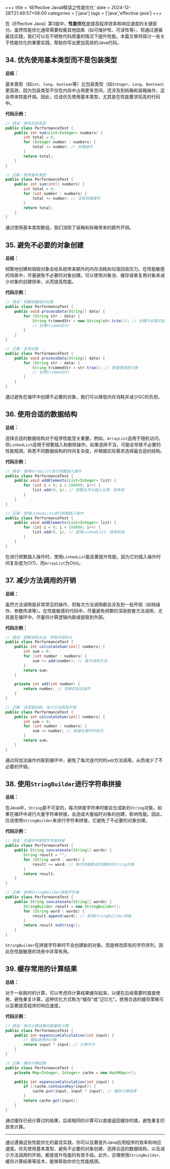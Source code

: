 +++
title = '《Effective Java》精读之性能优化'
date = 2024-12-28T21:49:57+08:00
categories = ['java']
tags = ['java','effective-java']
+++

在《Effective Java》第3版中，**性能优化**是提高程序效率和响应速度的关键部分。虽然性能优化通常需要权衡其他因素（如可维护性、可读性等），但通过遵循最佳实践，我们可以在不牺牲代码质量的情况下提升性能。本篇文章将探讨一些关于性能优化的重要实践，帮助你写出更加高效的Java代码。

## 34. **优先使用基本类型而不是包装类型**

**总结：**

基本类型（如`int`、`long`、`boolean`等）比包装类型（如`Integer`、`Long`、`Boolean`）更高效，因为包装类型不仅在内存中占用更多空间，还涉及到拆箱和装箱操作，这会带来性能开销。因此，应该优先使用基本类型，尤其是在性能要求较高的代码中。

**代码示例：**

```java
// 错误：使用包装类型
public class PerformanceTest {
    public int sum(List<Integer> numbers) {
        int total = 0;
        for (Integer number : numbers) {
            total += number; // 拆箱操作
        }
        return total;
    }
}

// 正确：使用基本类型
public class PerformanceTest {
    public int sum(int[] numbers) {
        int total = 0;
        for (int number : numbers) {
            total += number; // 没有拆箱操作
        }
        return total;
    }
}
```

通过使用基本类型数组，我们消除了装箱和拆箱带来的额外开销。

## 35. **避免不必要的对象创建**

**总结：**

频繁地创建和销毁对象会给系统带来额外的内存消耗和垃圾回收压力。在性能敏感的场景中，尽量避免不必要的对象创建。可以使用对象池、缓存或者复用对象来减少对象的创建频率，从而提高性能。

**代码示例：**

```java
// 错误：频繁创建临时对象
public class PerformanceTest {
    public void processData(String[] data) {
        for (String str : data) {
            String trimmedStr = new String(str.trim()); // 创建不必要的临时对象
            // 处理trimmedStr
        }
    }
}

// 正确：复用对象
public class PerformanceTest {
    public void processData(String[] data) {
        for (String str : data) {
            String trimmedStr = str.trim(); // 直接使用原对象
            // 处理trimmedStr
        }
    }
}
```

通过避免在循环中创建不必要的对象，我们可以降低内存消耗并减少GC的负担。

## 36. **使用合适的数据结构**

**总结：**

选择合适的数据结构对于程序性能至关重要。例如，`ArrayList`适用于随机访问，但`LinkedList`适用于频繁插入和删除操作。如果选择不当，可能会导致不必要的性能瓶颈。熟悉不同数据结构的时间复杂度，并根据实际需求选择最合适的结构。

**代码示例：**

```java
// 错误：使用ArrayList进行频繁插入操作
public class PerformanceTest {
    public void addElements(List<Integer> list) {
        for (int i = 0; i < 100000; i++) {
            list.add(0, i); // 频繁在开头插入元素，效率低
        }
    }
}

// 正确：使用LinkedList进行频繁插入操作
public class PerformanceTest {
    public void addElements(List<Integer> list) {
        for (int i = 0; i < 100000; i++) {
            list.add(0, i); // 使用LinkedList，效率较高
        }
    }
}
```

在进行频繁插入操作时，使用`LinkedList`能显著提升性能，因为它的插入操作时间复杂度为O(1)，而`ArrayList`为O(n)。

## 37. **减少方法调用的开销**

**总结：**

虽然方法调用是非常常见的操作，但每次方法调用都会涉及到一些开销（如栈操作、参数传递等）。在性能敏感的代码中，尽量避免频繁的深层嵌套方法调用，尤其是在循环中，尽量将计算逻辑内联或提取到外部。

**代码示例：**

```java
// 错误：频繁调用方法，导致开销较大
public class PerformanceTest {
    public int calculateSum(int[] numbers) {
        int sum = 0;
        for (int number : numbers) {
            sum += add(number); // 每次调用方法
        }
        return sum;
    }

    private int add(int number) {
        return number; // 简单的加法操作
    }
}

// 正确：将逻辑内联，减少方法调用开销
public class PerformanceTest {
    public int calculateSum(int[] numbers) {
        int sum = 0;
        for (int number : numbers) {
            sum += number; // 直接在循环中执行
        }
        return sum;
    }
}
```

通过将加法操作内联到循环中，避免了每次迭代时的`add`方法调用，从而减少了不必要的开销。

## 38. **使用`StringBuilder`进行字符串拼接**

**总结：**

在Java中，`String`是不可变的，每次拼接字符串时都会生成新的`String`对象。如果在循环中进行大量字符串拼接，会造成大量临时对象的创建，影响性能。因此，应该使用`StringBuilder`来进行字符串拼接，它避免了不必要的对象创建。

**代码示例：**

```java
// 错误：在循环中使用字符串拼接
public class PerformanceTest {
    public String concatenate(String[] words) {
        String result = "";
        for (String word : words) {
            result += word; // 每次拼接都会创建新的String对象
        }
        return result;
    }
}

// 正确：使用StringBuilder拼接字符串
public class PerformanceTest {
    public String concatenate(String[] words) {
        StringBuilder result = new StringBuilder();
        for (String word : words) {
            result.append(word); // 使用StringBuilder拼接
        }
        return result.toString();
    }
}
```

`StringBuilder`在拼接字符串时不会创建新的对象，而是修改原有的字符序列，因此在性能敏感的场景中非常有用。

## 39. **缓存常用的计算结果**

**总结：**

对于一些耗时的计算，可以考虑将计算结果缓存起来，以便在后续需要时直接使用，避免重复计算。这种优化方式称为“缓存”或“记忆化”。使用合适的缓存策略可以显著提高程序的响应速度。

**代码示例：**

```java
// 错误：每次计算结果时都重新计算
public class PerformanceTest {
    public int expensiveCalculation(int input) {
        // 模拟昂贵的计算
        return input * input; // 计算平方
    }
}

// 正确：缓存计算结果
public class PerformanceTest {
    private Map<Integer, Integer> cache = new HashMap<>();

    public int expensiveCalculation(int input) {
        if (!cache.containsKey(input)) {
            cache.put(input, input * input); // 缓存计算结果
        }
        return cache.get(input);
    }
}
```

通过缓存已经计算过的结果，后续相同的计算可以直接返回缓存的值，避免重复的昂贵计算。

------

通过遵循这些性能优化的最佳实践，你可以显著提升Java应用程序的效率和响应速度。优先使用基本类型、避免不必要的对象创建、选择合适的数据结构，以及减少方法调用的开销，都是提升性能的有效手段。此外，合理使用`StringBuilder`、缓存计算结果等技术，能够帮助你优化性能瓶颈。